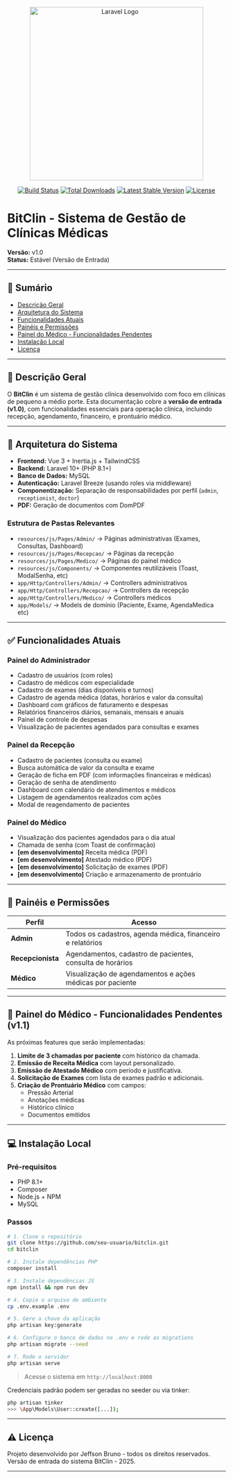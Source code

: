 <p align="center"><a href="https://laravel.com" target="_blank"><img src="https://raw.githubusercontent.com/laravel/art/master/logo-lockup/5%20SVG/2%20CMYK/1%20Full%20Color/laravel-logolockup-cmyk-red.svg" width="400" alt="Laravel Logo"></a></p>

<p align="center">
<a href="https://github.com/laravel/framework/actions"><img src="https://github.com/laravel/framework/workflows/tests/badge.svg" alt="Build Status"></a>
<a href="https://packagist.org/packages/laravel/framework"><img src="https://img.shields.io/packagist/dt/laravel/framework" alt="Total Downloads"></a>
<a href="https://packagist.org/packages/laravel/framework"><img src="https://img.shields.io/packagist/v/laravel/framework" alt="Latest Stable Version"></a>
<a href="https://packagist.org/packages/laravel/framework"><img src="https://img.shields.io/packagist/l/laravel/framework" alt="License"></a>
</p>

# BitClin - Sistema de Gestão de Clínicas Médicas
**Versão:** v1.0  
**Status:** Estável (Versão de Entrada)

---

## 📝 Sumário
- [Descrição Geral](#descrição-geral)
- [Arquitetura do Sistema](#arquitetura-do-sistema)
- [Funcionalidades Atuais](#funcionalidades-atuais)
- [Painéis e Permissões](#painéis-e-permissões)
- [Painel do Médico - Funcionalidades Pendentes](#painel-do-médico---funcionalidades-pendentes)
- [Instalação Local](#instalação-local)
- [Licença](#licença)

---

## 📌 Descrição Geral

O **BitClin** é um sistema de gestão clínica desenvolvido com foco em clínicas de pequeno a médio porte. Esta documentação cobre a **versão de entrada (v1.0)**, com funcionalidades essenciais para operação clínica, incluindo recepção, agendamento, financeiro, e prontuário médico.

---

## 🧱 Arquitetura do Sistema

- **Frontend:** Vue 3 + Inertia.js + TailwindCSS
- **Backend:** Laravel 10+ (PHP 8.1+)
- **Banco de Dados:** MySQL
- **Autenticação:** Laravel Breeze (usando roles via middleware)
- **Componentização:** Separação de responsabilidades por perfil (`admin`, `receptionist`, `doctor`)
- **PDF:** Geração de documentos com DomPDF

### Estrutura de Pastas Relevantes

- `resources/js/Pages/Admin/` → Páginas administrativas (Exames, Consultas, Dashboard)
- `resources/js/Pages/Recepcao/` → Páginas da recepção
- `resources/js/Pages/Medico/` → Páginas do painel médico
- `resources/js/Components/` → Componentes reutilizáveis (Toast, ModalSenha, etc)
- `app/Http/Controllers/Admin/` → Controllers administrativos
- `app/Http/Controllers/Recepcao/` → Controllers da recepção
- `app/Http/Controllers/Medico/` → Controllers médicos
- `app/Models/` → Models de domínio (Paciente, Exame, AgendaMedica etc)

---

## ✅ Funcionalidades Atuais

### Painel do Administrador
- Cadastro de usuários (com roles)
- Cadastro de médicos com especialidade
- Cadastro de exames (dias disponíveis e turnos)
- Cadastro de agenda médica (datas, horários e valor da consulta)
- Dashboard com gráficos de faturamento e despesas
- Relatórios financeiros diários, semanais, mensais e anuais
- Painel de controle de despesas
- Visualização de pacientes agendados para consultas e exames

### Painel da Recepção
- Cadastro de pacientes (consulta ou exame)
- Busca automática de valor da consulta e exame
- Geração de ficha em PDF (com informações financeiras e médicas)
- Geração de senha de atendimento
- Dashboard com calendário de atendimentos e médicos
- Listagem de agendamentos realizados com ações
- Modal de reagendamento de pacientes

### Painel do Médico
- Visualização dos pacientes agendados para o dia atual
- Chamada de senha (com Toast de confirmação)
- **[em desenvolvimento]** Receita médica (PDF)
- **[em desenvolvimento]** Atestado médico (PDF)
- **[em desenvolvimento]** Solicitação de exames (PDF)
- **[em desenvolvimento]** Criação e armazenamento de prontuário

---

## 🔐 Painéis e Permissões

| Perfil         | Acesso                                                        |
|----------------|---------------------------------------------------------------|
| **Admin**      | Todos os cadastros, agenda médica, financeiro e relatórios    |
| **Recepcionista** | Agendamentos, cadastro de pacientes, consulta de horários |
| **Médico**      | Visualização de agendamentos e ações médicas por paciente    |

---

## 📌 Painel do Médico - Funcionalidades Pendentes (v1.1)

As próximas features que serão implementadas:

1. **Limite de 3 chamadas por paciente** com histórico da chamada.
2. **Emissão de Receita Médica** com layout personalizado.
3. **Emissão de Atestado Médico** com período e justificativa.
4. **Solicitação de Exames** com lista de exames padrão e adicionais.
5. **Criação de Prontuário Médico** com campos:
   - Pressão Arterial
   - Anotações médicas
   - Histórico clínico
   - Documentos emitidos

---

## 💻 Instalação Local

### Pré-requisitos
- PHP 8.1+
- Composer
- Node.js + NPM
- MySQL

### Passos

```bash
# 1. Clone o repositório
git clone https://github.com/seu-usuario/bitclin.git
cd bitclin

# 2. Instale dependências PHP
composer install

# 3. Instale dependências JS
npm install && npm run dev

# 4. Copie o arquivo de ambiente
cp .env.example .env

# 5. Gere a chave da aplicação
php artisan key:generate

# 6. Configure o banco de dados no .env e rode as migrations
php artisan migrate --seed

# 7. Rode o servidor
php artisan serve
```

> Acesse o sistema em `http://localhost:8000`

Credenciais padrão podem ser geradas no seeder ou via tinker:
```bash
php artisan tinker
>>> \App\Models\User::create([...]);
```

---

## ⚠️ Licença

Projeto desenvolvido por Jeffson Bruno - todos os direitos reservados.  
Versão de entrada do sistema BitClin - 2025.

---



